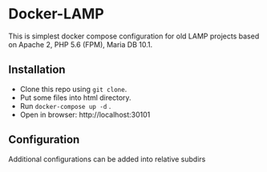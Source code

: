 # Docker-LAMP
This is simplest docker compose configuration for old LAMP projects based on Apache 2, PHP 5.6 (FPM), Maria DB 10.1.

## Installation
- Clone this repo using `git clone`.
- Put some files into html directory.
- Run `docker-compose up -d` .
- Open in browser: http://localhost:30101

## Configuration
Additional configurations can be added into relative subdirs